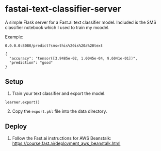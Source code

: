 # fastai-text-classifier-server
A simple Flask server for a Fast.ai text classifier model. Included is the SMS classifier notebook which I used to train my moodel.

Example:
```
0.0.0.0:8080/predict?sms=this%20is%20a%20text
```
```
{
  "accuracy": "tensor([3.9485e-02, 1.0045e-04, 9.6041e-01])", 
  "prediction": "good"
}
```

## Setup

1. Train your text classifier and export the model.
```
learner.export()
```
2. Copy the `export.pkl` file into the data directory.

## Deploy
1. Follow the Fast.ai instructions for AWS Beanstalk: https://course.fast.ai/deployment_aws_beanstalk.html

